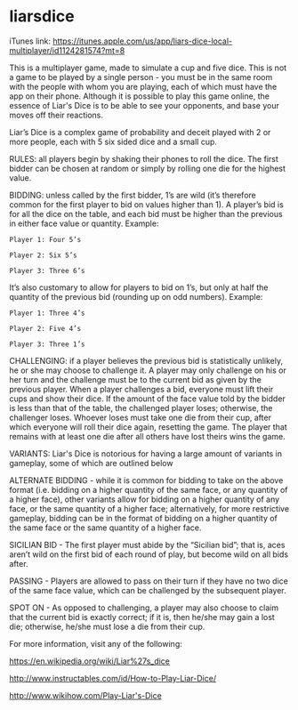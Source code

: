 # liarsdice

iTunes link: https://itunes.apple.com/us/app/liars-dice-local-multiplayer/id1124281574?mt=8

This is a multiplayer game, made to simulate a cup and five dice. This is not a game to be played by a single person - you must be in the same room with the people with whom you are playing, each of which must have the app on their phone. Although it is possible to play this game online, the essence of Liar's Dice is to be able to see your opponents, and base your moves off their reactions.

Liar’s Dice is a complex game of probability and deceit played with 2 or more people, each with 5 six sided dice and a small cup.

RULES: all players begin by shaking their phones to roll the dice. The first bidder can be chosen at random or simply by rolling one die for the highest value.

BIDDING: unless called by the first bidder, 1’s are wild (it’s therefore common for the first player to bid on values higher than 1). A player’s bid is for all the dice on the table, and each bid must be higher than the previous in either face value or quantity. Example: 

	Player 1: Four 5’s
	
	Player 2: Six 5’s
	
	Player 3: Three 6’s
	
It’s also customary to allow for players to bid on 1’s, but only at half the quantity of the previous bid (rounding up on odd numbers). Example:

	Player 1: Three 4’s
	
	Player 2: Five 4’s
	
	Player 3: Three 1’s
	
CHALLENGING: if a player believes the previous bid is statistically unlikely, he or she may choose to challenge it. A player may only challenge on his or her turn and the challenge must be to the current bid as given by the previous player. When a player challenges a bid, everyone must lift their cups and show their dice. If the amount of the face value told by the bidder is less than that of the table, the challenged player loses; otherwise, the challenger loses. Whoever loses must take one die from their cup, after which everyone will roll their dice again, resetting the game. The player that remains with at least one die after all others have lost theirs wins the game.

VARIANTS: Liar's Dice is notorious for having a large amount of variants in gameplay, some of which are outlined below

  ALTERNATE BIDDING - while it is common for bidding to take on the above format (i.e. bidding on a higher quantity of the same face, or any quantity of a higher face), other variants allow for bidding on a higher quantity of any face, or the same quantity of a higher face; alternatively, for more restrictive gameplay, bidding can be in the format of bidding on a higher quantity of the same face or the same quantity of a higher face.
  
  SICILIAN BID - The first player must abide by the “Sicilian bid”; that is, aces aren’t wild on the first bid of each round of play, but become wild on all bids after.
  
  PASSING - Players are allowed to pass on their turn if they have no two dice of the same face value, which can be challenged by the subsequent player. 
  
  SPOT ON - As opposed to challenging, a player may also choose to claim that the current bid is exactly correct; if it is, then he/she may gain a lost die; otherwise, he/she must lose a die from their cup.

For more information, visit any of the following:

https://en.wikipedia.org/wiki/Liar%27s_dice

http://www.instructables.com/id/How-to-Play-Liar-Dice/

http://www.wikihow.com/Play-Liar's-Dice
